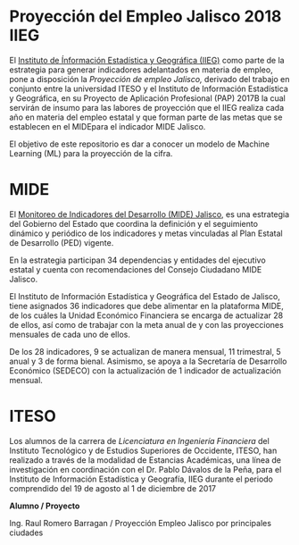 # Proyección del Empleo Jalisco 2018 IIEG


El [Instituto de Ínformación Estadística y Geográfica (IIEG)](http://www.iieg.gob.mx/) como parte de la estrategia para generar indicadores adelantados en materia de empleo, pone a disposición la *Proyección de empleo Jalisco,*  derivado del trabajo en conjunto entre la universidad ITESO y el Instituto de Información Estadística y Geográfica, en su Proyecto de Aplicación Profesional (PAP) 2017B la cual servirán de insumo para las labores de proyección que el IIEG realiza cada año en materia del empleo estatal y que forman parte de las metas que se establecen en el MIDEpara el indicador MIDE Jalisco.

El objetivo de este repositorio es dar a conocer un modelo de Machine Learning (ML) para la proyección de la cifra.

# MIDE

El [Monitoreo de Indicadores del Desarrollo (MIDE) Jalisco,](https://seplan.app.jalisco.gob.mx/mide/panelCiudadano/inicio) es una estrategia del Gobierno del Estado que coordina la definición y el seguimiento dinámico y periódico de los indicadores y metas vinculadas al Plan Estatal de Desarrollo (PED) vigente.

En la estrategia participan 34 dependencias y entidades del ejecutivo estatal y cuenta con recomendaciones del Consejo Ciudadano MIDE Jalisco.

El Instituto de Información Estadística y Geográfica del Estado de Jalisco,  tiene asignados 36 indicadores que debe alimentar en la plataforma MIDE, de los cuáles la Unidad Económico Financiera se encarga de actualizar 28 de ellos, así como de trabajar con la meta anual de y con las proyecciones mensuales de cada uno de ellos.

De los 28 indicadores, 9 se actualizan de manera mensual, 11 trimestral, 5 anual y 3 de forma bienal.
Asimismo, se apoya a la Secretaría de Desarrollo Económico (SEDECO) con la actualización de 1 indicador de actualización mensual.


# ITESO

Los alumnos de la carrera de *Licenciatura en Ingeniería Financiera* del Instituto Tecnológico y de Estudios Superiores de Occidente, ITESO, han realizado a través de la modalidad de Estancias Académicas, una línea de investigación en coordinación con el Dr. Pablo Dávalos de la Peña, para el Instituto de Información Estadística y Geografía, IIEG durante el periodo comprendido del 19 de agosto al 1 de diciembre de 2017

**Alumno / Proyecto** 

Ing. Raul Romero Barragan / Proyección Empleo Jalisco por principales ciudades
